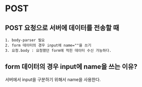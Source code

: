 # POST

## POST 요청으로 서버에 데이터를 전송할 때

```
1. body-parser 필요
2. form 데이터의 경우 input에 name=""을 쓰기
3. 요청.body : 요청했던 form에 적힌 데이터 수신 가능하다.
```

## form 데이터의 경우 input에 name을 쓰는 이유?

서버에서 input을 구분하기 위해서 name을 사용한다.
